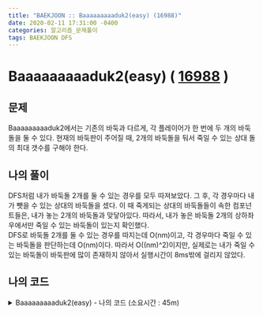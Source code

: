 ```yaml
---
title: "BAEKJOON :: Baaaaaaaaaduk2(easy) (16988)"
date: 2020-02-11 17:31:00 -0400
categories: 알고리즘_문제풀이 
tags: BAEKJOON DFS
---
```


# Baaaaaaaaaduk2(easy) ( [16988](https://www.acmicpc.net/problem/16988) )

## 문제
Baaaaaaaaaduk2에서는 기존의 바둑과 다르게, 각 플레이어가 한 번에 두 개의 바둑돌을 둘 수 있다. 현재의 바둑판이 주어질 때, 2개의 바둑돌을 둬서 죽일 수 있는 상대 돌의 최대 갯수를 구해야 한다.  

## 나의 풀이
DFS처럼 내가 바둑돌 2개를 둘 수 있는 경우를 모두 따져보았다. 그 후, 각 경우마다 내가 뺏을 수 있는 상대의 바둑돌을 셌다. 이 때 죽게되는 상대의 바둑돌들이 속한 컴포넌트들은, 내가 놓는 2개의 바둑돌과 맞닿아있다. 따라서, 내가 놓은 바둑돌 2개의 상하좌우에서만 죽일 수 있는 바둑돌이 있는지 확인했다.  
DFS로 바둑돌 2개를 둘 수 있는 경우를 따지는데 O(nm)이고, 각 경우마다 죽일 수 있는 바둑돌을 판단하는데 O(nm)이다. 따라서 O((nm)^2)이지만, 실제로는 내가 죽일 수 있는 바둑돌이 바둑판에 많이 존재하지 않아서 실행시간이 8ms밖에 걸리지 않았다.  
  
## 나의 코드

<details>
<summary>Baaaaaaaaaduk2(easy) - 나의 코드 (소요시간 : 45m)</summary>
<div markdown="1">

  
```
#include <stdio.h>
#include <vector>
#include <algorithm>
#include <cmath>
#include <iostream>
#include <cstdint>
#include <cstring>

#ifdef _MSC_VER
#define _CRT_SCURE_NO_WARNINGS
#endif
using namespace std;
int dx[4] = {1,0,-1,0}, dy[4]={0,-1,0,1};
int n,m, score, name=3, big=-1;
void dfs(int x, int y);
bool isEmpty(int x, int y);
int board[20][20];
int tempBoard[20][20];
int scores[400];
bool components[400];
int main()
{
    ios::sync_with_stdio(false);
    cin.tie(NULL);
    cin>>n>>m;
    memset(board,0,sizeof board);
    
    for (int y=0;y<n;y++) {
        for (int x=0;x<m;x++) {
            cin>>board[y][x];
        }
    }
    
    for (int i=0;i<n*m;i++) {
        int y1=i/m, x1=i-y1*m;
        if(board[y1][x1]!=0) continue;
        board[y1][x1]=1;
        for (int j=i+1;j<n*m;j++) {
            name=3;
            int y2=j/m, x2=j-y2*m;
            if(board[y2][x2]!=0) continue;
            memset(tempBoard,0,sizeof tempBoard);
            memset(components,true,sizeof components);
            memset(scores,0,sizeof scores);
            board[y2][x2]=1;
            memcpy(tempBoard,board,sizeof board);
            for (int t=0;t<4;t++)
            {
                
                dfs(x2+dx[t],y2+dy[t]);
                name++;
                
                dfs(x1+dx[t],y1+dy[t]);
                name++;
            }
            memcpy(board,tempBoard,sizeof board);
            board[y2][x2]=0;
            int sum=0;
            for (int l=3;l<name;l++) {
                if(components[l]) sum+=scores[l];

            }
            if(big<sum) big=sum;

        }
        board[y1][x1]=0;
    }
    cout<<big<<endl;
    return 0;
}

void dfs(int x, int y) {
    if(x<0||y<0||x>=m||y>=n) return;
    if(board[y][x]!=2) return;
    if(isEmpty(x-1,y)||isEmpty(x+1,y)||isEmpty(x,y-1)||isEmpty(x,y+1))
    {
        components[name]=false;
        return;
    }
    scores[name]+=1;
    board[y][x]=name;
    for (int i=0;i<4;i++)
        dfs(x+dx[i],y+dy[i]);
}

bool isEmpty(int x, int y) {
    bool ans;
    if(x<0||y<0||x>=m||y>=n) ans=false;
    else ans= board[y][x]==0;
    return ans;
}

```
</div>
</details>